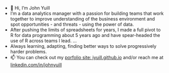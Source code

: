 - 👋 Hi, I’m John Yuill
- I’m a data analytics manager with a passion for building teams that work together to improve understanding of the business environment and spot opportunities - and threats - using the power of data.
- After pushing the limits of spreadsheets for years, I made a full pivot to R for data programming about 5 years ago and have spear-headed the use of R across teams I lead. ...
- Always learning, adapting, finding better ways to solve progressively harder problems.
- 📫 You can check out my [porfolio site: jyuill.github.io](https://www.linkedin.com/in/johnyuill/) and/or reach me at [linkedin.com/in/johnyuill](https://www.linkedin.com/in/johnyuill/) 

<!---
jyuill/jyuill is a ✨ special ✨ repository because its `README.md` (this file) appears on your GitHub profile.
You can click the Preview link to take a look at your changes.
--->
